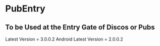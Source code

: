 # PubEntry

## To be Used at the Entry Gate of Discos or Pubs

Latest Version = 3.0.0.2
Android Latest Version = 2.0.0.2